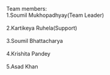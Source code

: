 <p>Team members:
<br>1.Soumil Mukhopadhyay(Team Leader)</br>
<br>2.Kartikeya Ruhela(Support)</br>
<br>3.Soumil Bhattacharya</br>
<br>4.Krishita Pandey</br>
<br>5.Asad Khan</br>
</p>
